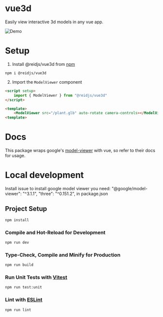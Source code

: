 # vue3d
Easily view interactive 3d models in any vue app.


![Demo](demo.gif)
# Setup
1. Install @reidjs/vue3d from [npm](https://www.npmjs.com/package/@reidjs/vue3d) 


`npm i @reidjs/vue3d`

2. Import the `ModelViewer` component
```html
<script setup>
    import { ModelViewer } from "@reidjs/vue3d"
</script>

<template>
    <ModelViewer src="/plant.glb" auto-rotate camera-controls></ModelViewer>
<template>
```

# Docs
This package wraps google's [model-viewer](https://modelviewer.dev/) with vue, so refer to their docs for usage.

# Local development

Install issue
to install google model viewer you need:
    "@google/model-viewer": "^3.1.1",
    "three": "^0.151.2",
in package.json

## Project Setup

```sh
npm install
```

### Compile and Hot-Reload for Development

```sh
npm run dev
```

### Type-Check, Compile and Minify for Production

```sh
npm run build
```

### Run Unit Tests with [Vitest](https://vitest.dev/)

```sh
npm run test:unit
```

### Lint with [ESLint](https://eslint.org/)

```sh
npm run lint
```
